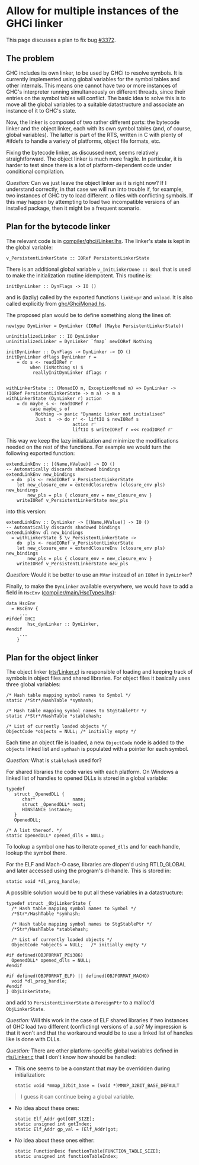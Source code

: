 # Allow for multiple instances of the GHCi linker


This page discusses a plan to fix bug [\#3372](https://gitlab.haskell.org//ghc/ghc/issues/3372).

## The problem


GHC includes its own linker, to be used by GHCi to resolve symbols. It is currently implemented using global variables for the symbol tables and other internals. This means one cannot have two or more instances of GHC's interpreter running simultaneously on different threads, since their entries on the symbol tables will conflict. The basic idea to solve this is to move all the global variables to a suitable datastructure and associate an instance of it to GHC's state.


Now, the linker is composed of two rather different parts: the bytecode linker and the object linker, each with its own symbol tables (and, of course, global variables). The latter is part of the RTS, written in C with plenty of \#ifdefs to handle a variety of platforms, object file formats, etc.


Fixing the bytecode linker, as discussed next, seems relatively straightforward. The object linker is much more fragile. In particular, it is harder to test since there is a lot of platform-dependent code under conditional compilation.

*Question:* Can we just leave the object linker as it is right now? If I understand correctly, in that case we will run into trouble if, for example, two instances of GHC try to load different .o files with conflicting symbols. If this may happen by attempting to load two incompatible versions of an installed package, then it might be a frequent scenario.

## Plan for the bytecode linker


The relevant code is in [compiler/ghci/Linker.lhs](/trac/ghc/browser/ghc/compiler/ghci/Linker.lhs). The linker's state is kept in the global variable:

```wiki
v_PersistentLinkerState :: IORef PersistentLinkerState
```


There is an additional global variable `v_InitLinkerDone :: Bool` that is used to make the initialization routine idempotent. This routine is: 

```wiki
initDynLinker :: DynFlags -> IO ()
```


and is (lazily) called by the exported functions `linkExpr` and `unload`. It is also called explicitly from [ghc/GhciMonad.hs](/trac/ghc/browser/ghc/ghc/GhciMonad.hs).


The proposed plan would be to define something along the lines of:

```wiki
newtype DynLinker = DynLinker (IORef (Maybe PersistentLinkerState))

uninitializedLinker :: IO DynLinker
uninitializedLinker = DynLinker `fmap` newIORef Nothing

initDynLinker :: DynFlags -> DynLinker -> IO ()
initDynLinker dflags DynLinker r =
    = do s <- readIORef r
         when (isNothing s) $
          reallyInitDynLinker dflags r


withLinkerState :: (MonadIO m, ExceptionMonad m) => DynLinker -> (IORef PersistentLinkerState -> m a) -> m a
withLinkerState (DynLinker r) action
    = do maybe_s <- readIORef r
         case maybe_s of
           Nothing -> panic "Dynamic linker not initialised"
           Just s  -> do r' <- liftIO $ newIORef s
                         action r'
                         liftIO $ writeIORef r =<< readIORef r'
```


This way we keep the lazy initialization and minimize the modifications needed on the rest of the functions. For example we would turn the following exported function:

```wiki
extendLinkEnv :: [(Name,HValue)] -> IO ()
-- Automatically discards shadowed bindings
extendLinkEnv new_bindings
  = do	pls <- readIORef v_PersistentLinkerState
	let new_closure_env = extendClosureEnv (closure_env pls) new_bindings
	    new_pls = pls { closure_env = new_closure_env }
	writeIORef v_PersistentLinkerState new_pls
```


into this version:

```wiki
extendLinkEnv :: DynLinker -> [(Name,HValue)] -> IO ()
-- Automatically discards shadowed bindings
extendLinkEnv dl new_bindings
  = withLinkerState $ \v_PersistentLinkerState -> 
    do	pls <- readIORef v_PersistentLinkerState
	let new_closure_env = extendClosureEnv (closure_env pls) new_bindings
	    new_pls = pls { closure_env = new_closure_env }
	writeIORef v_PersistentLinkerState new_pls
```

*Question:* Would it be better to use an `MVar` instead of an `IORef` in `DynLinker`?


Finally, to make the `DynLinker` available everywhere, we would have to add a field in `HscEnv` ([compiler/main/HscTypes.lhs](/trac/ghc/browser/ghc/compiler/main/HscTypes.lhs)):

```wiki
data HscEnv 
  = HscEnv { 
     ...
#ifdef GHCI
        hsc_dynLinker :: DynLinker,
#endif	
     ...
    }
```

## Plan for the object linker


The object linker ([rts/Linker.c](/trac/ghc/browser/ghc/rts/Linker.c)) is responsible of loading and keeping track of symbols in object files and shared libraries. For object files it basically uses three global variables:

```wiki
/* Hash table mapping symbol names to Symbol */
static /*Str*/HashTable *symhash;

/* Hash table mapping symbol names to StgStablePtr */
static /*Str*/HashTable *stablehash;

/* List of currently loaded objects */
ObjectCode *objects = NULL;	/* initially empty */
```


Each time an object file is loaded, a new `ObjectCode` node is added to the `objects` linked list and `symhash` is populated with a pointer for each symbol.

*Question:* What is `stablehash` used for? 


For shared libraries the code varies with each platform. On Windows a linked list of handles to opened DLLs is stored in a global variable:

```wiki
typedef
   struct _OpenedDLL {
      char*              name;
      struct _OpenedDLL* next;
      HINSTANCE instance;
   }
   OpenedDLL;

/* A list thereof. */
static OpenedDLL* opened_dlls = NULL;
```


To lookup a symbol one has to iterate `opened_dlls` and for each handle, lookup the symbol there.


For the ELF and Mach-O case, libraries are dlopen'd using RTLD_GLOBAL and later accessed using the program's dl-handle. This is stored in:

```wiki
static void *dl_prog_handle;
```


A possible solution would be to put all these variables in a datastructure:

```wiki
typedef struct _ObjLinkerState {
  /* Hash table mapping symbol names to Symbol */
  /*Str*/HashTable *symhash;

  /* Hash table mapping symbol names to StgStablePtr */
  /*Str*/HashTable *stablehash;

  /* List of currently loaded objects */
  ObjectCode *objects = NULL;	/* initially empty */

#if defined(OBJFORMAT_PEi386)
  OpenedDLL* opened_dlls = NULL;
#endif

#if defined(OBJFORMAT_ELF) || defined(OBJFORMAT_MACHO)
  void *dl_prog_handle;
#endif
} ObjLinkerState;
```


and add to `PersistentLinkerState` a `ForeignPtr` to a malloc'd `ObjLinkerState`.

*Question:* Will this work in the case of ELF shared libraries if two instances of GHC load two different (conflicting) versions of a .so? My impression is that it won't and that the workaround would be to use a linked list of handles like is done with DLLs.

*Question:* There are other platform-specific global variables defined in [rts/Linker.c](/trac/ghc/browser/ghc/rts/Linker.c) that I don't know how should be handled:

- This one seems to be a constant that may be overridden during initialization:

  ```wiki
  static void *mmap_32bit_base = (void *)MMAP_32BIT_BASE_DEFAULT
  ```

>
>
> I guess it can continue being a global variable.
>
>

- No idea about these ones:

  ```wiki
  static Elf_Addr got[GOT_SIZE];
  static unsigned int gotIndex;
  static Elf_Addr gp_val = (Elf_Addr)got;
  ```
- No idea about these ones either:

  ```wiki
  static FunctionDesc functionTable[FUNCTION_TABLE_SIZE];
  static unsigned int functionTableIndex;
  ```